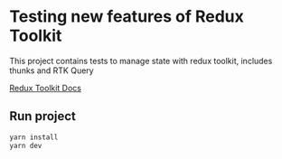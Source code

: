 # Testing new features of Redux Toolkit

This project contains tests to manage state with redux toolkit, includes thunks and RTK Query

[Redux Toolkit Docs](https://redux-toolkit.js.org/introduction/getting-started)

## Run project

```bash
yarn install
yarn dev
```
